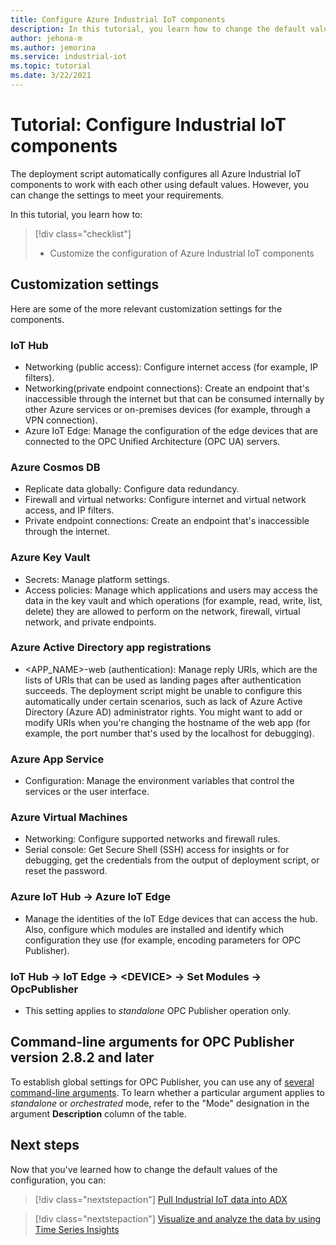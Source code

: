 ```yaml
---
title: Configure Azure Industrial IoT components
description: In this tutorial, you learn how to change the default values of the Azure Industrial IoT configuration.
author: jehona-m
ms.author: jemorina
ms.service: industrial-iot
ms.topic: tutorial
ms.date: 3/22/2021
---
```


# Tutorial: Configure Industrial IoT components

The deployment script automatically configures all Azure Industrial IoT components to work with each other using default values. However, you can change the settings to meet your requirements.

In this tutorial, you learn how to:

> [!div class="checklist"]
> * Customize the configuration of Azure Industrial IoT components

## Customization settings

Here are some of the more relevant customization settings for the components.

### IoT Hub

* Networking (public access): Configure internet access (for example, IP filters).
* Networking(private endpoint connections): Create an endpoint that's inaccessible through the internet but that can be consumed internally by other Azure services or on-premises devices (for example, through a VPN connection).
* Azure IoT Edge: Manage the configuration of the edge devices that are connected to the OPC Unified Architecture (OPC UA) servers. 

### Azure Cosmos DB

* Replicate data globally: Configure data redundancy.
* Firewall and virtual networks: Configure internet and virtual network access, and IP filters.
* Private endpoint connections: Create an endpoint that's inaccessible through the internet. 

### Azure Key Vault

* Secrets: Manage platform settings.
* Access policies: Manage which applications and users may access the data in the key vault and which operations (for example, read, write, list, delete) they are allowed to perform on the network, firewall, virtual network, and private endpoints.

### Azure Active Directory app registrations

* <APP_NAME>-web (authentication): Manage reply URIs, which are the lists of URIs that can be used as landing pages after authentication succeeds. The deployment script might be unable to configure this automatically under certain scenarios, such as lack of Azure Active Directory (Azure AD) administrator rights. You might want to add or modify URIs when you're changing the hostname of the web app (for example, the port number that's used by the localhost for debugging).

### Azure App Service

* Configuration: Manage the environment variables that control the services or the user interface.

### Azure Virtual Machines

* Networking: Configure supported networks and firewall rules.
* Serial console: Get Secure Shell (SSH) access for insights or for debugging, get the credentials from the output of deployment script, or reset the password.

### Azure IoT Hub → Azure IoT Edge

* Manage the identities of the IoT Edge devices that can access the hub. Also, configure which modules are installed and identify which configuration they use (for example, encoding parameters for OPC Publisher).

### IoT Hub → IoT Edge → \<DEVICE> → Set Modules → OpcPublisher
* This setting applies to *standalone* OPC Publisher operation only.

## Command-line arguments for OPC Publisher version 2.8.2 and later

To establish global settings for OPC Publisher, you can use any of [several command-line arguments](reference-command-line-arguments.md#command-line-arguments-for-version-282-and-later). To learn whether a particular argument applies to *standalone* or *orchestrated* mode, refer to the "Mode" designation in the argument **Description** column of the table. 

## Next steps

Now that you've learned how to change the default values of the configuration, you can: 

> [!div class="nextstepaction"]
> [Pull Industrial IoT data into ADX](tutorial-industrial-iot-azure-data-explorer.md)

> [!div class="nextstepaction"]
> [Visualize and analyze the data by using Time Series Insights](tutorial-visualize-data-time-series-insights.md)
